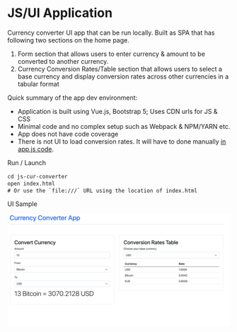 # JS/UI Application

Currency converter UI app that can be run locally. Built as SPA that has following two sections on the home page.

1. Form section that allows users to enter currency & amount to be converted to another currency.
2. Currency Conversion Rates/Table section that allows users to select a base currency and display conversion rates across other currencies in a tabular format

Quick summary of the app dev environment:

- Application is built using Vue.js, Bootstrap 5; Uses CDN urls for JS & CSS
- Minimal code and no complex setup such as Webpack & NPM/YARN etc.
- App does not have code coverage
- There is not UI to load conversion rates. It will have  to done manually [in app.js code](https://github.com/devteds1/assignment-efy-091721/blob/ebb0a2e8fbba980ee6fdb42ac27a3c0f875763c8/js-cur-converter/app.js#L21).

Run / Launch

```
cd js-cur-converter
open index.html
# Or use the `file:///` URL using the location of index.html
```

UI Sample

![UI Sample](/js-cur-converter/doc/jsapp-screenshoot.png)

